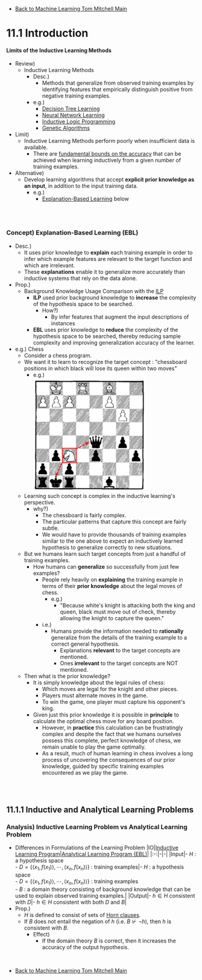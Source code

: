 * [Back to Machine Learning Tom Mitchell Main](../../main.md)

# 11.1 Introduction

#### Limits of the Inductive Learning Methods
- Review)
  - Inductive Learning Methods
    - Desc.)
      - Methods that generalize from observed training examples by identifying features that empirically distinguish positive from negative training examples.
    - e.g.)
      - [Decision Tree Learning](../../main.md#3-decision-tree-learning)
      - [Neural Network Learning](../../main.md#4-artificial-neural-networks-anns)
      - [Inductive Logic Programming](../../ch10/04/note.md#concept-inductive-logic-program-ilp)
      - [Genetic Algorithms](../../main.md#9-genetic-algorithms)
- Limit)
  - Inductive Learning Methods perform poorly when insufficient data is available.
    - There are [fundamental bounds on the accuracy](../../ch07/03/note.md#concept-general-bound-on-the-number-of-training-examples-for-successful-consistent-learner) that can be achieved when learning inductively from a given number of training examples.
- Alternative)
  - Develop learning algorithms that accept **explicit prior knowledge as an input**, in addition to the input training data.
    - e.g.)
      - [Explanation-Based Learning](#concept-explanation-based-learning-ebl) below

<br><br>

### Concept) Explanation-Based Learning (EBL)
- Desc.)
  - It uses prior knowledge to **explain** each training example in order to infer which example features are relevant to the target function and which are irrelevant.
  - These **explanations** enable it to generalize more accurately than inductive systems that rely on the data alone.
- Prop.) 
  - Background Knowledge Usage Comparison with the [ILP](../../ch10/04/note.md#concept-inductive-logic-program-ilp)
    - **ILP** used prior background knowledge to **increase** the complexity of the hypothesis space to be searched.
      - How?)
        - By infer features that augment the input descriptions of instances
    - **EBL** uses prior knowledge to **reduce** the complexity of the hypothesis space to be searched, thereby reducing sample complexity and improving generalization accuracy of the learner. 
- e.g.) Chess
  - Consider a chess program.
  - We want it to learn to recognize the target concept : "chessboard positions in which black will lose its queen within two moves"
    - e.g.)   
      <img src="images/001.png" width="300px"></img>
  - Learning such concept is complex in the inductive learning's perspective.
    - why?)
      - The chessboard is fairly complex.
      - The particular patterns that capture this concept are fairly subtle.
      - We would have to provide thousands of training examples similar to the one above to expect an inductively learned hypothesis to generalize correctly to new situations.
  - But we humans learn such target concepts from just a handful of training examples.
    - How humans can **generalize** so successfully from just few examples?
      - People rely heavily on **explaining** the training example in terms of their **prior knowledge** about the legal moves of chess.
        - e.g.)
          - "Because white's knight is attacking both the king and queen, black must move out of check, thereby allowing the knight to capture the queen."
      - i.e.)
        - Humans provide the information needed to **rationally** generalize from the details of the training example to a correct general hypothesis.
          - Explanations **relevant** to the target concepts are mentioned.
          - Ones **irrelevant** to the target concepts are NOT mentioned.
  - Then what is the prior knowledge?
    - It is simply knowledge about the legal rules of chess: 
      - Which moves are legal for the knight and other pieces. 
      - Players must alternate moves in the game.
      - To win the game, one player must capture his opponent's king.
    - Given just this prior knowledge it is possible in **principle** to calculate the optimal chess move for any board position.
      - However, in **practice** this calculation can be frustratingly complex and despite the fact that we humans ourselves possess this complete, perfect knowledge of chess, we remain unable to play the game optimally.
      - As a result, much of human learning in chess involves a long process of uncovering the consequences of our prior knowledge, guided by specific training examples encountered as we play the game.

<br><br>

## 11.1.1 Inductive and Analytical Learning Problems
### Analysis) Inductive Learning Problem vs Analytical Learning Problem
- Differences in Formulations of the Learning Problem
  |IO|[Inductive Learning Program](../../ch10/04/note.md#concept-inductive-logic-program-ilp)|[Analytical Learning Program (EBL)](#concept-explanation-based-learning-ebl)|
  |:-:|-|-|
  |Input|- $H$ : a hypothesis space <br> - $`D=\{\langle x_1, f(x_1)\rangle, \cdots, \langle x_n, f(x_n)\rangle\}`$ : training examples|- $H$ : a hypothesis space <br> - $`D=\{\langle x_1, f(x_1)\rangle, \cdots, \langle x_n, f(x_n)\rangle\}`$ : training examples <br> - $B$ : a domain theory consisting of background knowledge that can be used to explain observed training examples.|
  |Output|- $h\in H$ consistent with $D$|- $h\in H$ consistent with both $D$ and $B$|
- Prop.)
  - $H$ is defined to consist of sets of [Horn clauses](../../ch10/04/note.md#prop-horn-clause-representation).
  - If $B$ does not entail the negation of $h$ $`(\textrm{i.e. } B \nvdash \neg h)`$, then $h$ is consistent with $B$.
    - Effect)
      - If the domain theory $B$ is correct, then it increases the accuracy of the output hypothesis.



<br>

* [Back to Machine Learning Tom Mitchell Main](../../main.md)